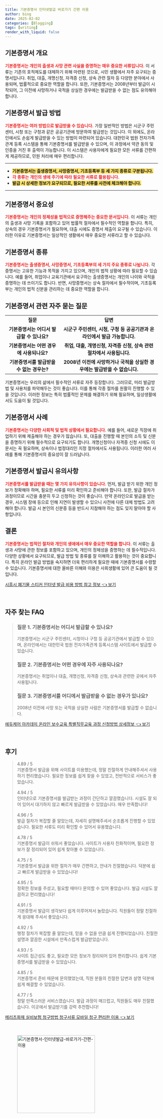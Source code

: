 ```yaml
---
title: 기본증명서 인터넷발급 바로가기 간편 이용
author: bing
date: 2025-02-02
categories: [Blogging]
tags: [writing]
render_with_liquid: false
---
```



<h2 id='기본증명서 개요'>기본증명서 개요</h2>

<p><b><span style="color: #ee2323;">기본증명서는 개인의 출생과 사망 관련 사실을 증명하는 매우 중요한 서류입니다.</span></b> 이 서류는 기존의 호적제도를 대체하기 위해 마련된 것으로, 시민 생활에서 자주 요구되는 증명서입니다. 취업, 대출, 개명신청, 자격증 신청, 상속 관련 절차 등 다양한 분야에서 사용되며, 법률적으로 중요한 역할을 합니다. 또한, 기본증명서는 2008년부터 발급이 시작되어, 그 이전에 사망하거나 국적을 상실한 경우에는 발급받을 수 없는 점도 유의해야 합니다.</p>

<h2 id='기본증명서 발급 방법'>기본증명서 발급 방법</h2>

<p><b><span style="color: #ee2323;">기본증명서는 여러 방법으로 발급받을 수 있습니다.</span></b> 가장 일반적인 방법은 시군구 주민센터, 시청 또는 구청과 같은 공공기관에 방문하여 발급받는 것입니다. 이 외에도, 온라인에서도 손쉽게 발급받을 수 있는 방법이 마련되어 있습니다. 대한민국 법원 전자가족관계 등록 시스템을 통해 기본증명서를 발급받을 수 있으며, 이 과정에서 약관 동의 및 인증을 거친 후 출력이 가능합니다. 이 시스템은 사용자에게 필요한 모든 서류를 간편하게 제공하므로, 민원 처리에 매우 편리합니다.</p>

<hr />

<ul>
    <li><b><span style="background-color: #ffe066;">기본증명서는 출생증명서, 사망증명서, 기초등록부 등 세 가지 종류로 구분됩니다.</span></b></li>
    <li><b><span style="color: #ee2323;">각 종류는 개인의 생애 주기에 따라 필요한 서류로 활용됩니다.</span></b></li>
    <li><b><span style="background-color: #ffe066;">발급 시 상세한 정보가 요구되므로, 필요한 서류를 사전에 체크해야 합니다.</span></b></li>
</ul>

<hr />

<h2 id='기본증명서 중요성'>기본증명서 중요성</h2>

<p><b><span style="color: #ee2323;">기본증명서는 개인의 정체성을 법적으로 증명해주는 중요한 문서입니다.</span></b> 이 서류는 개인의 출생과 사망 기록을 포함하고 있어 법률적 절차에서 필수적인 역할을 합니다. 특히, 상속의 경우 기본증명서가 필요하며, 대출 시에도 증명서 제출이 요구될 수 있습니다. 이러한 이유로 기본증명서는 일상적인 생활에서 매우 중요한 서류라고 할 수 있습니다.</p>

<h2 id='기본증명서 종류'>기본증명서 종류</h2>

<p><b><span style="color: #ee2323;">기본증명서는 출생증명서, 사망증명서, 기초등록부의 세 가지 주요 종류로 나뉩니다.</span></b> 각 증명서는 고유한 기능과 목적을 가지고 있으며, 개인의 법적 상황에 따라 필요할 수 있습니다. 예를 들어, 취업이나 교육기관에서 요구하는 출생증명서는 개인의 나이와 국적을 증명하는 데 쓰이기도 합니다. 반면, 사망증명서는 상속 절차에서 필수적이며, 기초등록부는 개인의 법적 신분을 관리하는 데 중요한 역할을 합니다.</p>

<h2 id='기본증명서 관련 자주 묻는 질문'>기본증명서 관련 자주 묻는 질문</h2>

<table>
    <tr>
        <td style="text-align: center; height: 17px;"><b>질문</b></td>
        <td style="text-align: center; height: 17px;"><b>답변</b></td>
    </tr>
    <tr>
        <td style="text-align: center; height: 17px;"><b>기본증명서는 어디서 발급할 수 있나요?</b></td>
        <td style="text-align: center; height: 17px;"><b>시군구 주민센터, 시청, 구청 등 공공기관과 온라인에서 발급 가능합니다.</b></td>
    </tr>
    <tr>
        <td style="text-align: center; height: 17px;"><b>기본증명서는 어떤 경우에 사용되나요?</b></td>
        <td style="text-align: center; height: 17px;"><b>취업, 대출, 개명신청, 자격증 신청, 상속 관련 절차에서 사용됩니다.</b></td>
    </tr>
    <tr>
        <td style="text-align: center; height: 17px;"><b>기본증명서를 발급받을 수 없는 경우는?</b></td>
        <td style="text-align: center; height: 17px;"><b>2008년 이전에 사망하거나 국적을 상실한 경우에는 발급받을 수 없습니다.</b></td>
    </tr>
</table>

<p>기본증명서는 우리의 삶에서 필수적인 서류로 자주 등장합니다. 그러므로, 미리 발급방법 및 사용처를 파악해두는 것이 좋습니다. 이를 통해 각종 절차를 원활히 진행할 수 있을 것입니다. 이러한 정보는 특히 법률적인 문제를 해결하기 위해 필요하며, 일상생활에서도 도움이 될 것입니다.</p>

<h2 id='기본증명서 사례'>기본증명서 사례</h2>

<p><b><span style="color: #ee2323;">기본증명서는 다양한 사회적 및 법적 상황에서 필요합니다.</span></b> 예를 들어, 새로운 직장에 취업하기 위해 제출해야 하는 경우가 많습니다. 또, 대출을 진행할 때 본인의 소득 및 신분을 증명하기 위해 필수적으로 요구되기도 합니다. 개명신청이나 자격증 신청 시에도 이 문서는 꼭 필요하며, 상속이나 법정대리인 지정 절차에서도 사용됩니다. 이러한 여러 사례를 통해 기본증명서의 중요성이 잘 드러납니다.</p>

<h2 id='기본증명서 발급시 유의사항'>기본증명서 발급시 유의사항</h2>

<p><b><span style="color: #ee2323;">기본증명서를 발급받을 때는 몇 가지 유의사항이 있습니다.</span></b> 먼저, 발급 받기 위한 개인 정보가 정확해야 하며, 필요한 서류를 미리 확인하고 준비해야 합니다. 또한, 발급 절차가 과정이므로 시간을 충분히 두고 신청하는 것이 좋습니다. 만약 온라인으로 발급을 받는 경우, 시스템 장애 등으로 인해 지연이 발생할 수 있으니 사전에 다른 대체 방법도 고려해야 합니다. 발급 시 본인의 신분증 등을 반드시 지참해야 하는 점도 잊지 말아야 할 사항입니다.</p>

<h2 id='결론'>결론</h2>

<p><b><span style="color: #ee2323;">기본증명서는 법적인 절차와 개인의 생애에서 매우 중요한 역할을 합니다.</span></b> 이 서류는 출생과 사망에 관한 정보를 포함하고 있으며, 개인의 정체성을 증명하는 데 필수적입니다. 다양한 상황에서 요구되므로, 발급 방법 및 종류를 잘 이해하고 활용하는 것이 중요합니다. 특히 온라인 발급 방법을 숙지하면 더욱 편리하게 필요한 때에 기본증명서를 수령할 수 있습니다. 기본증명서에 대한 올바른 이해와 이용은 사회생활에 있어 큰 도움이 될 것입니다.</p>


<p><a class="click-button" title="시흥시 폐기물 스티커 인터넷 발급 비용 방법 참고 정보" href="https://purplelist.github.io/posts/%EC%8B%9C%ED%9D%A5%EC%8B%9C-%ED%8F%90%EA%B8%B0%EB%AC%BC-%EC%8A%A4%ED%8B%B0%EC%BB%A4-%EC%9D%B8%ED%84%B0%EB%84%B7-%EB%B0%9C%EA%B8%89-%EB%B9%84%EC%9A%A9-%EB%B0%A9%EB%B2%95-%EC%B0%B8%EA%B3%A0-%EC%A0%95%EB%B3%B4/" rel="dofollow">시흥시 폐기물 스티커 인터넷 발급 비용 방법 참고 정보 👈 보기</a></p><br>
<h2 id='자주_찾는_FAQ'>자주 찾는 FAQ</h2>
<div itemscope="" itemtype="https://schema.org/FAQPage"> 
<blockquote> 
<div itemscope="" itemprop="mainEntity" itemtype="https://schema.org/Question"> 
<h3 itemprop="name">질문 1. 기본증명서는 어디서 발급할 수 있나요?</h3> 
<div itemscope="" itemprop="acceptedAnswer" itemtype="https://schema.org/Answer"> 
<span itemprop="text"> 
<p>기본증명서는 시군구 주민센터, 시청이나 구청 등 공공기관에서 발급할 수 있으며, 온라인에서는 대한민국 법원 전자가족관계 등록시스템 사이트에서 발급할 수 있습니다.</p> 
</span> 
</div> 
</div> 

<div itemscope="" itemprop="mainEntity" itemtype="https://schema.org/Question"> 
<h3 itemprop="name">질문 2. 기본증명서는 어떤 경우에 자주 사용되나요?</h3> 
<div itemscope="" itemprop="acceptedAnswer" itemtype="https://schema.org/Answer"> 
<span itemprop="text"> 
<p>기본증명서는 취업이나 대출, 개명신청, 자격증 신청, 상속과 관련한 곳에서 자주 사용됩니다.</p> 
</span> 
</div> 
</div> 

<div itemscope="" itemprop="mainEntity" itemtype="https://schema.org/Question"> 
<h3 itemprop="name">질문 3. 기본증명서를 어디에서 발급받을 수 없는 경우가 있나요?</h3> 
<div itemscope="" itemprop="acceptedAnswer" itemtype="https://schema.org/Answer"> 
<span itemprop="text"> 
<p>2008년 이전에 사망 또는 국적을 상실한 사람은 기본증명서를 발급할 수 없습니다.</p> 
</span> 
</div> 
</div> 
</blockquote> 
</div>
<p><a class="click-button" title="에듀케어 아카데미 온라인 보수교육 특별직무교육 과정 신청방법 상세정보" href="https://purplelist.github.io/posts/%EC%97%90%EB%93%80%EC%BC%80%EC%96%B4-%EC%95%84%EC%B9%B4%EB%8D%B0%EB%AF%B8-%EC%98%A8%EB%9D%BC%EC%9D%B8-%EB%B3%B4%EC%88%98%EA%B5%90%EC%9C%A1-%ED%8A%B9%EB%B3%84%EC%A7%81%EB%AC%B4%EA%B5%90%EC%9C%A1-%EA%B3%BC%EC%A0%95-%EC%8B%A0%EC%B2%AD%EB%B0%A9%EB%B2%95-%EC%83%81%EC%84%B8%EC%A0%95%EB%B3%B4/" rel="dofollow">에듀케어 아카데미 온라인 보수교육 특별직무교육 과정 신청방법 상세정보 👈 보기</a></p><br>
<h2 id='후기'>후기</h2>
<div itemscope itemtype="https://schema.org/Product">
  <blockquote>
  <div itemprop="review" itemscope itemtype="https://schema.org/Review">
      <div itemprop="reviewRating" itemscope itemtype="https://schema.org/Rating"> <span itemprop="ratingValue">4.89</span> / <span itemprop="bestRating">5</span> </div>
      <span itemprop="reviewBody">기본증명서 발급을 위해 사이트를 이용했는데, 정말 친절하게 안내해주셔서 사용하기 편리했습니다. 필요한 정보를 쉽게 찾을 수 있었고, 전반적으로 서비스가 좋았습니다.</span>
  </div>
  <br>
  <div itemprop="review" itemscope itemtype="https://schema.org/Review">
      <div itemprop="reviewRating" itemscope itemtype="https://schema.org/Rating"> <span itemprop="ratingValue">4.94</span> / <span itemprop="bestRating">5</span> </div>
      <span itemprop="reviewBody">인터넷으로 기본증명서를 발급받는 과정이 간단하고 깔끔했습니다. 시설도 잘 되어 있어서 대기하지 않고 빠르게 발급받을 수 있었습니다. 매우 만족합니다!</span>
  </div>
  <br>
  <div itemprop="review" itemscope itemtype="https://schema.org/Review">
      <div itemprop="reviewRating" itemscope itemtype="https://schema.org/Rating"> <span itemprop="ratingValue">4.96</span> / <span itemprop="bestRating">5</span> </div>
      <span itemprop="reviewBody">발급 절차가 복잡할 줄 알았는데, 자세히 설명해주셔서 순조롭게 진행할 수 있었습니다. 필요한 서류도 미리 확인할 수 있어서 유용했습니다.</span>
  </div>
  <br>
  <div itemprop="review" itemscope itemtype="https://schema.org/Review">
      <div itemprop="reviewRating" itemscope itemtype="https://schema.org/Rating"> <span itemprop="ratingValue">4.78</span> / <span itemprop="bestRating">5</span> </div>
      <span itemprop="reviewBody">기본증명서 발급이 쉬워서 좋았습니다. 사이트가 사용자 친화적이며, 필요한 정보가 잘 정리되어 있어 쉽게 찾아볼 수 있었습니다.</span>
  </div>
  <br>
  <div itemprop="review" itemscope itemtype="https://schema.org/Review">
      <div itemprop="reviewRating" itemscope itemtype="https://schema.org/Rating"> <span itemprop="ratingValue">4.75</span> / <span itemprop="bestRating">5</span> </div>
      <span itemprop="reviewBody">기본증명서 발급을 위한 절차가 매우 간편하고, 안내가 친절했습니다. 덕분에 쉽고 빠르게 발급받을 수 있었습니다!</span>
  </div>
  <br>
  <div itemprop="review" itemscope itemtype="https://schema.org/Review">
      <div itemprop="reviewRating" itemscope itemtype="https://schema.org/Rating"> <span itemprop="ratingValue">4.95</span> / <span itemprop="bestRating">5</span> </div>
      <span itemprop="reviewBody">정확한 정보를 주셨고, 필요할 때마다 문의할 수 있어 좋았습니다. 발급 시설도 깔끔하고 편리했습니다!</span>
  </div>
  <br>
  <div itemprop="review" itemscope itemtype="https://schema.org/Review">
      <div itemprop="reviewRating" itemscope itemtype="https://schema.org/Rating"> <span itemprop="ratingValue">4.91</span> / <span itemprop="bestRating">5</span> </div>
      <span itemprop="reviewBody">기본증명서 발급이 생각보다 쉽게 이루어져서 놀랐습니다. 직원들이 정말 친절하게 응대해 주셔서 좋았습니다.</span>
  </div>
  <br>
  <div itemprop="review" itemscope itemtype="https://schema.org/Review">
      <div itemprop="reviewRating" itemscope itemtype="https://schema.org/Rating"> <span itemprop="ratingValue">4.92</span> / <span itemprop="bestRating">5</span> </div>
      <span itemprop="reviewBody">행정 절차가 복잡할 줄 알았는데, 믿을 수 없을 만큼 쉽게 진행되었습니다. 친절한 설명과 깔끔한 시설에서 만족스럽게 발급받았습니다.</span>
  </div>
  <br>
  <div itemprop="review" itemscope itemtype="https://schema.org/Review">
      <div itemprop="reviewRating" itemscope itemtype="https://schema.org/Rating"> <span itemprop="ratingValue">4.93</span> / <span itemprop="bestRating">5</span> </div>
      <span itemprop="reviewBody">사이트 접근성도 좋고, 필요한 모든 정보가 정리되어 있어 편리합니다. 쉽게 기본증명서를 발급받을 수 있었습니다.</span>
  </div>
  <br>
  <div itemprop="review" itemscope itemtype="https://schema.org/Review">
      <div itemprop="reviewRating" itemscope itemtype="https://schema.org/Rating"> <span itemprop="ratingValue">4.85</span> / <span itemprop="bestRating">5</span> </div>
      <span itemprop="reviewBody">기본증명서 준비 때문에 문의했었는데, 직원 분들의 친절한 답변과 설명 덕분에 쉽게 해결할 수 있었습니다.</span>
  </div>
  <br>
  <div itemprop="review" itemscope itemtype="https://schema.org/Review">
      <div itemprop="reviewRating" itemscope itemtype="https://schema.org/Rating"> <span itemprop="ratingValue">4.77</span> / <span itemprop="bestRating">5</span> </div>
      <span itemprop="reviewBody">정말 만족스러운 서비스였습니다. 발급 과정이 매끄럽고, 직원들도 매우 친절했습니다. 이곳에서 발급받기를 강력 추천합니다!</span>
  </div>
  </blockquote>
</div>
<p><a class="click-button" title="메리츠화재 실비보험 청구방법 청구서류 모바일 청구 편리한 이용" href="https://purplelist.github.io/posts/%EB%A9%94%EB%A6%AC%EC%B8%A0%ED%99%94%EC%9E%AC-%EC%8B%A4%EB%B9%84%EB%B3%B4%ED%97%98-%EC%B2%AD%EA%B5%AC%EB%B0%A9%EB%B2%95-%EC%B2%AD%EA%B5%AC%EC%84%9C%EB%A5%98-%EB%AA%A8%EB%B0%94%EC%9D%BC-%EC%B2%AD%EA%B5%AC-%ED%8E%B8%EB%A6%AC%ED%95%9C-%EC%9D%B4%EC%9A%A9/" rel="dofollow">메리츠화재 실비보험 청구방법 청구서류 모바일 청구 편리한 이용 👈 보기</a></p><br>
<figure class="image"><img src="https://purplelist.github.io/assets/img/thumbnail/기본증명서-인터넷발급-바로가기-간편-이용.webp" alt="기본증명서-인터넷발급-바로가기-간편-이용" width="256" height="256"></figure>